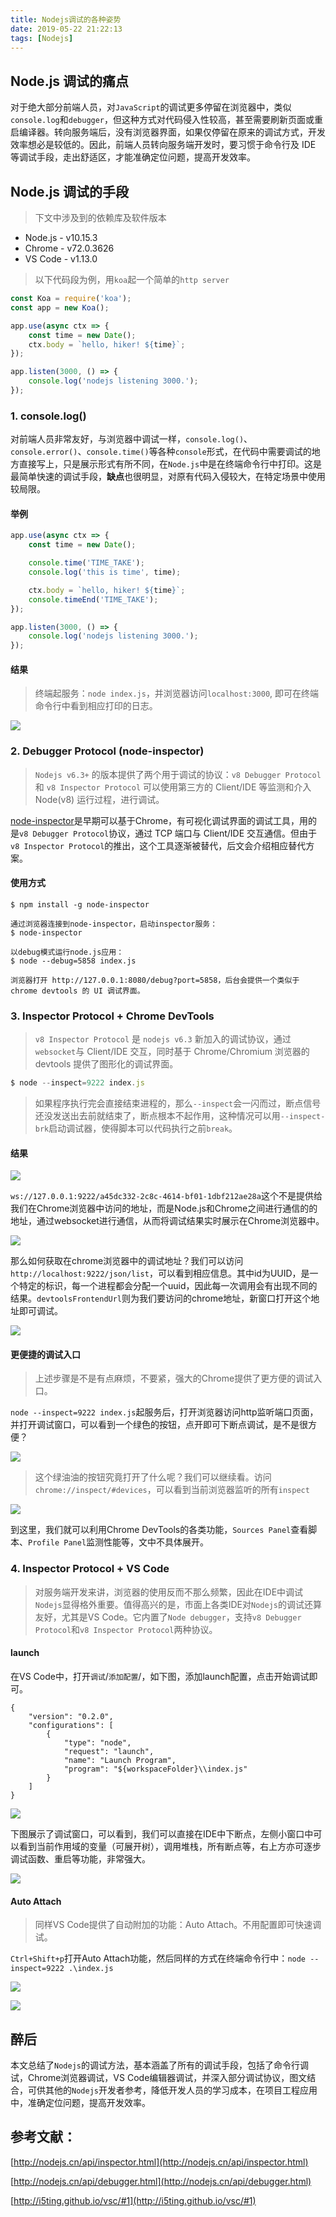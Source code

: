 ```yaml
---
title: Nodejs调试的各种姿势
date: 2019-05-22 21:22:13
tags: [Nodejs]
---
```


## Node.js 调试的痛点

对于绝大部分前端人员，对`JavaScript`的调试更多停留在浏览器中，类似`console.log`和`debugger`，但这种方式对代码侵入性较高，甚至需要刷新页面或重启编译器。转向服务端后，没有浏览器界面，如果仅停留在原来的调试方式，开发效率想必是较低的。因此，前端人员转向服务端开发时，要习惯于命令行及 IDE 等调试手段，走出舒适区，才能准确定位问题，提高开发效率。

<!--more-->

## Node.js 调试的手段

> 下文中涉及到的依赖库及软件版本

- Node.js - v10.15.3
- Chrome - v72.0.3626
- VS Code - v1.13.0

> 以下代码段为例，用`koa`起一个简单的`http server`

```javascript
const Koa = require('koa');
const app = new Koa();

app.use(async ctx => {
    const time = new Date();
    ctx.body = `hello, hiker! ${time}`;
});

app.listen(3000, () => {
    console.log('nodejs listening 3000.');
});
```
### 1. console.log()

对前端人员非常友好，与浏览器中调试一样，`console.log()`、`console.error()`、`console.time()`等各种`console`形式，在代码中需要调试的地方直接写上，只是展示形式有所不同，在`Node.js`中是在终端命令行中打印。这是最简单快速的调试手段，**缺点**也很明显，对原有代码入侵较大，在特定场景中使用较局限。

#### 举例

```javascript
app.use(async ctx => {
    const time = new Date();

    console.time('TIME_TAKE');
    console.log('this is time', time);

    ctx.body = `hello, hiker! ${time}`;
    console.timeEnd('TIME_TAKE');
});

app.listen(3000, () => {
    console.log('nodejs listening 3000.');
});
```

#### 结果

> 终端起服务：`node index.js`，并浏览器访问`localhost:3000`, 即可在终端命令行中看到相应打印的日志。


![](https://github.com/palmerye/pictureBed/blob/master/blog/16cd25265f9ad78d.png)

### 2. Debugger Protocol (node-inspector)

> `Nodejs v6.3+` 的版本提供了两个用于调试的协议：`v8 Debugger Protocol` 和 `v8 Inspector Protocol` 可以使用第三方的 Client/IDE 等监测和介入 Node(v8) 运行过程，进行调试。

[node-inspector](https://github.com/node-inspector/node-inspector)是早期可以基于Chrome，有可视化调试界面的调试工具，用的是`v8 Debugger Protocol`协议，通过 TCP 端口与 Client/IDE 交互通信。但由于`v8 Inspector Protocol`的推出，这个工具逐渐被替代，后文会介绍相应替代方案。

#### 使用方式

```
$ npm install -g node-inspector

通过浏览器连接到node-inspector，启动inspector服务：
$ node-inspector

以debug模式运行node.js应用：
$ node --debug=5858 index.js

浏览器打开 http://127.0.0.1:8080/debug?port=5858，后台会提供一个类似于 chrome devtools 的 UI 调试界面。
```

### 3. Inspector Protocol + Chrome DevTools

> `v8 Inspector Protocol` 是 `nodejs v6.3` 新加入的调试协议，通过 `websocket`与 Client/IDE 交互，同时基于 Chrome/Chromium 浏览器的 devtools 提供了图形化的调试界面。

``` javascript
$ node --inspect=9222 index.js
```

> 如果程序执行完会直接结束进程的，那么`--inspect`会一闪而过，断点信号还没发送出去前就结束了，断点根本不起作用，这种情况可以用`--inspect-brk`启动调试器，使得脚本可以代码执行之前`break`。

#### 结果


![](https://github.com/palmerye/pictureBed/blob/master/blog/16cd253452dfafe6.png)

`ws://127.0.0.1:9222/a45dc332-2c8c-4614-bf01-1dbf212ae28a`这个不是提供给我们在Chrome浏览器中访问的地址，而是Node.js和Chrome之间进行通信的的地址，通过websocket进行通信，从而将调试结果实时展示在Chrome浏览器中。


![](https://github.com/palmerye/pictureBed/blob/master/blog/16cd25375cf0f310.png)

那么如何获取在chrome浏览器中的调试地址？我们可以访问`http://localhost:9222/json/list`，可以看到相应信息。其中id为UUID，是一个特定的标识，每一个进程都会分配一个uuid，因此每一次调用会有出现不同的结果。`devtoolsFrontendUrl`则为我们要访问的chrome地址，新窗口打开这个地址即可调试。


![](https://github.com/palmerye/pictureBed/blob/master/blog/16cd2539f2338697.png)

#### 更便捷的调试入口

> 上述步骤是不是有点麻烦，不要紧，强大的Chrome提供了更方便的调试入口。

`node --inspect=9222 index.js`起服务后，打开浏览器访问http监听端口页面，并打开调试窗口，可以看到一个绿色的按钮，点开即可下断点调试，是不是很方便？


![](https://github.com/palmerye/pictureBed/blob/master/blog/16cd253da54e566e.png)

> 这个绿油油的按钮究竟打开了什么呢？我们可以继续看。访问`chrome://inspect/#devices`，可以看到当前浏览器监听的所有`inspect`


![](https://github.com/palmerye/pictureBed/blob/master/blog/16cd2541c7f92416.png)

到这里，我们就可以利用Chrome DevTools的各类功能，`Sources Panel`查看脚本、`Profile Panel`监测性能等，文中不具体展开。

### 4. Inspector Protocol + VS Code

> 对服务端开发来讲，浏览器的使用反而不那么频繁，因此在IDE中调试`Nodejs`显得格外重要。值得高兴的是，市面上各类IDE对`Nodejs`的调试还算友好，尤其是VS Code。它内置了`Node debugger`，支持`v8 Debugger Protocol`和`v8 Inspector Protocol`两种协议。

#### launch

> 

在VS Code中，打开`调试`/`添加配置`/，如下图，添加launch配置，点击开始调试即可。

```
{
    "version": "0.2.0",
    "configurations": [
        {
            "type": "node",
            "request": "launch",
            "name": "Launch Program",
            "program": "${workspaceFolder}\\index.js"
        }
    ]
}
```


![](https://github.com/palmerye/pictureBed/blob/master/blog/16cd25474fd14abd.png)

下图展示了调试窗口，可以看到，我们可以直接在IDE中下断点，左侧小窗口中可以看到当前作用域的变量（可展开树），调用堆栈，所有断点等，右上方亦可逐步调试函数、重启等功能，非常强大。


![](https://github.com/palmerye/pictureBed/blob/master/blog/16cd254e6ded40d6.png)

#### Auto Attach

> 同样VS Code提供了自动附加的功能：Auto Attach。不用配置即可快速调试。

`Ctrl+Shift+p`打开Auto Attach功能，然后同样的方式在终端命令行中：`node --inspect=9222 .\index.js`


![](https://github.com/palmerye/pictureBed/blob/master/blog/16cd25512aecf597.png)


![](https://github.com/palmerye/pictureBed/blob/master/blog/16cd255462c0dc83.png)

## 醉后

本文总结了`Nodejs`的调试方法，基本涵盖了所有的调试手段，包括了命令行调试，Chrome浏览器调试，VS Code编辑器调试，并深入部分调试协议，图文结合，可供其他的`Nodejs`开发者参考，降低开发人员的学习成本，在项目工程应用中，准确定位问题，提高开发效率。

## 参考文献：

[http://nodejs.cn/api/inspector.html](http://nodejs.cn/api/inspector.html)

[http://nodejs.cn/api/debugger.html](http://nodejs.cn/api/debugger.html)

[http://i5ting.github.io/vsc/#1](http://i5ting.github.io/vsc/#1)
